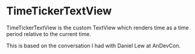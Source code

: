 # TimeTickerTextView
TimeTickerTextView is the custom TextView which renders time as a time period relative to the current time.

This is based on the conversation I had with Daniel Lew at AnDevCon.
